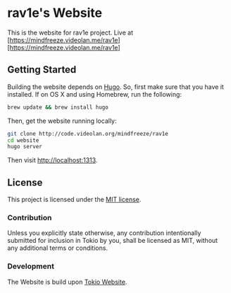 # rav1e's Website

This is the website for rav1e project. Live at [https://mindfreeze.videolan.me/rav1e][https://mindfreeze.videolan.me/rav1e]


## Getting Started

Building the website depends on [Hugo](http://gohugo.io). So, first make sure
that you have it installed. If on OS X and using Homebrew, run the following:

```sh
brew update && brew install hugo
```

Then, get the website running locally:

```sh
git clone http://code.videolan.org/mindfreeze/rav1e
cd website
hugo server
```

Then visit [http://localhost:1313](http://localhost:1313).

## License

This project is licensed under the [MIT license](LICENSE).

### Contribution

Unless you explicitly state otherwise, any contribution intentionally submitted
for inclusion in Tokio by you, shall be licensed as MIT, without any additional
terms or conditions.

### Development

The Website is build upon [Tokio Website](https://tokio.rs/).
